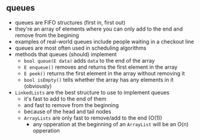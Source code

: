 ## queues
- queues are FIFO structures (first in, first out)
- they're an array of elements where you can only add to the end and remove from the begining
- examples of real-world queues include people waiting in a checkout line
- queues are most often used in scheduling algorithms
- methods that queues (should) implement
    - `bool queue(E data)` adds `data` to the end of the array
    - `E enqueue()` removes and returns the first element in the array
    - `E peek()` returns the first element in the array without removing it
    - `bool isEmpty()` tells whether the array has any elements in it (obviously)
- `LinkedLists` are the best structure to use to implement queues
    - it's fast to add to the end of them
    - and fast to remove from the beginning
    - because of the head and tail nodes
    - `ArrayLists` are only fast to remove/add to the end (O(1))
        - any opperation at the beginning of an `ArrayList` will be an O(n) opperation
